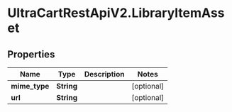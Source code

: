 # UltraCartRestApiV2.LibraryItemAsset

## Properties
Name | Type | Description | Notes
------------ | ------------- | ------------- | -------------
**mime_type** | **String** |  | [optional] 
**url** | **String** |  | [optional] 



